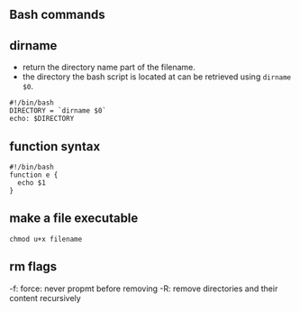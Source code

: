 ## Bash commands

## dirname
- return the directory name part of the filename.
- the directory the bash script is located at can be retrieved using ```dirname $0```.
```
#!/bin/bash
DIRECTORY = `dirname $0`
echo: $DIRECTORY
```

## function syntax
```
#!/bin/bash
function e {
  echo $1
}
```

## make a file executable
```
chmod u+x filename
```

## rm flags
-f: force: never propmt before removing
-R: remove directories and their content recursively
